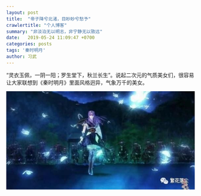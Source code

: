 ```yaml
---
layout: post
title:  "帝子降兮北渚，目眇眇兮愁予"
crawlertitle: "个人博客"
summary: "非淡泊无以明志，非宁静无以致远"
date:   2019-05-24 11:09:47 +0700
categories: posts
tags: '秦时明月'
author: 习武
---
```

“灵衣玉佩，一阴一阳；罗生堂下，秋兰长生”。说起二次元的气质美女们，很容易让大家联想到《秦时明月》里面风格迥异，气象万千的美女。

![少司命](/assets/images/moon/moon_shaoshiming.jpeg)